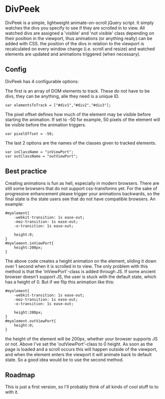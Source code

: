 DivPeek
=======

DivPeek is a simple, lightweight animate-on-scroll jQuery script. It simply watches the divs you specify to see if they are scrolled in to view.
All watched divs are assigned a 'visible' and 'not visible' class depending on their position in the viewport, thus animations (or anything really) can be added with CSS.
the position of the divs in relation to the viewport is recalculated on every window change (i.e. scroll and resize) and watched elements are updated and animations triggered (when necessary).

Config
-------

DivPeek has 4 configurable options:

The first is an array of DOM elements to track. These do not have to be divs, they can be anything, alle they need is a unique ID.

	var elementsToTrack = ["#div1","#div2","#div3"];

The pixel offset defines how much of the element may be visible before starting the animation. If set to -50 for example, 50 pixels of the element will be visible before the animation triggers.	
	
	var pixelOffset = -50;
	
The last 2 options are the names of the classes given to tracked elements.
	
	var inClassName = "inViewPort";
	var outClassName = "outViewPort";


Best practice
-------------

Creating animations is fun as hell, especially in modern browsers. There are still some browsers that do not support css-transforms yet. For the sake of progressive enhancement please 
trigger your animations backwards, so the final state is the state users see that do not have compatible browsers. An example:

	#myelement{
		-webkit-transition: 1s ease-out; 
		-moz-transition: 1s ease-out; 
		-o-transition: 1s ease-out;
		
		height:0;
	}
	#myelement.inViewPort{
		height:200px;
	}

The above code creates a height animation on the element, sliding it down over 1 second when it is scrolled in to view. The only problem with this method is that the 'inViewPort'-class is added through JS.
If some ancient browser doesn't support JS, the user is stuck with the default state, which has a height of 0. But if we flip this animation like this:

	#myelement{
		-webkit-transition: 1s ease-out; 
		-moz-transition: 1s ease-out; 
		-o-transition: 1s ease-out;
		
		height:200px;
	}
	#myelement.outViewPort{
		height:0;
	}

the height of the element will be 200px, whether your browser supports JS or not. Above I've set the 'outViewPort'-class to 0 height. As soon as the page is loaded and a scroll occurs this will happen outside of the
viewport, and when the element enters the viewport it will animate back to default state. So a good idea would be to use the second method.


Roadmap
-------
This is just a first version, so I'll probably think of all kinds of cool stuff to to with it.




